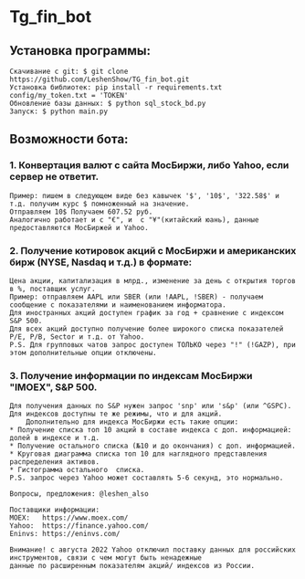 # Tg_fin_bot

## Установка программы:
```
Скачивание с git: $ git clone https://github.com/LeshenShow/TG_fin_bot.git
Установка библиотек: pip install -r requirements.txt
config/my_token.txt = 'TOKEN'
Обновление базы данных: $ python sql_stock_bd.py
Запуск: $ python main.py
```
## Возможности бота:
### 1. Конвертация валют с сайта МосБиржи, либо Yahoo, если сервер не ответит.
```
Пример: пишем в следующем виде без кавычек '$', '10$', '322.58$' и т.д. получим курс $ помноженный на значение.
Отправляем 10$ Получаем 607.52 руб. 
Аналогично работает и с "€", и  с "¥"(китайский юань), данные предоставляются МосБиржей и Yahoo.
```

### 2. Получение котировок акций с МосБиржи и американских бирж (NYSE, Nasdaq и т.д.) в формате:
```
Цена акции, капитализация в млрд., изменение за день с открытия торгов в %, поставщик услуг.
Пример: отправляем AAPL или SBER (или !AAPL, !SBER) - получаем сообщение с показателями и наименованием информатора.
Для иностранных акций доступен график за год + сравнение с индексом S&P 500.
Для всех акций доступно получение более широкого списка показателей P/E, P/B, Sector и т.д. от Yahoo.
P.S. Для групповых чатов запрос доступен ТОЛЬКО через "!" (!GAZP), при этом дополнительные опции отключены.
```
### 3. Получение информации по индексам МосБиржи "IMOEX", S&P 500.
```
Для получения данных по S&P нужен запрос 'snp' или 's&p' (или ^GSPC).
Для индексов доступны те же режимы, что и для акций. 
    Дополнительно для индекса МосБиржи есть такие опции:
* Получение списка топ 10 акций в составе индекса с доп. информацией: долей в индексе и т.д.
* Получение остального списка (№10 и до окончания) с доп. информацией.
* Круговая диаграмма списка топ 10 для наглядного представления распределения активов.
* Гистограмма остального  списка.
P.S. запрос через Yahoo может составлять 5-6 секунд, это нормально.

Вопросы, предложения: @leshen_also

Поставщики информации:
MOEX:   https://www.moex.com/
Yahoo:  https://finance.yahoo.com/
Eninvs: https://eninvs.com/

Внимание! с августа 2022 Yahoo отключил поставку данных для российских инструментов, связи с чем могут быть ненадежные 
данные по расширенным показателям акций/ индексов из России.
```
